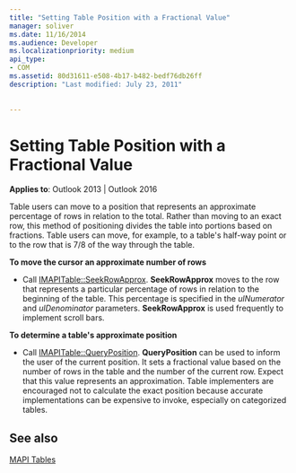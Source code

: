 ```yaml
---
title: "Setting Table Position with a Fractional Value"
manager: soliver
ms.date: 11/16/2014
ms.audience: Developer
ms.localizationpriority: medium
api_type:
- COM
ms.assetid: 80d31611-e508-4b17-b482-bedf76db26ff
description: "Last modified: July 23, 2011"
 
 
---
```


# Setting Table Position with a Fractional Value

  
  
**Applies to**: Outlook 2013 | Outlook 2016 
  
Table users can move to a position that represents an approximate percentage of rows in relation to the total. Rather than moving to an exact row, this method of positioning divides the table into portions based on fractions. Table users can move, for example, to a table's half-way point or to the row that is 7/8 of the way through the table. 
  
 **To move the cursor an approximate number of rows**
  
- Call [IMAPITable::SeekRowApprox](imapitable-seekrowapprox.md). **SeekRowApprox** moves to the row that represents a particular percentage of rows in relation to the beginning of the table. This percentage is specified in the  _ulNumerator_ and  _ulDenominator_ parameters. **SeekRowApprox** is used frequently to implement scroll bars. 
    
 **To determine a table's approximate position**
  
- Call [IMAPITable::QueryPosition](imapitable-queryposition.md). **QueryPosition** can be used to inform the user of the current position. It sets a fractional value based on the number of rows in the table and the number of the current row. Expect that this value represents an approximation. Table implementers are encouraged not to calculate the exact position because accurate implementations can be expensive to invoke, especially on categorized tables. 
    
## See also



[MAPI Tables](mapi-tables.md)

